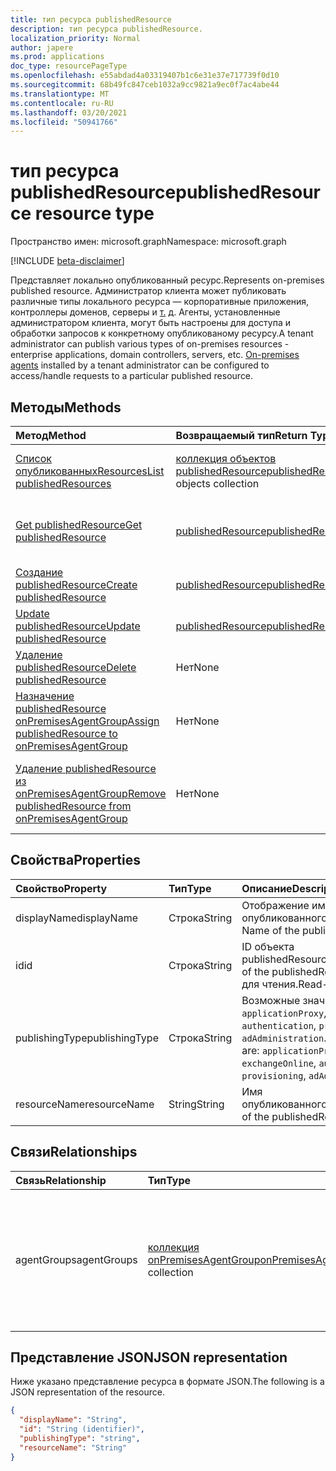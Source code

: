 ```yaml
---
title: тип ресурса publishedResource
description: тип ресурса publishedResource.
localization_priority: Normal
author: japere
ms.prod: applications
doc_type: resourcePageType
ms.openlocfilehash: e55abdad4a03319407b1c6e31e37e717739f0d10
ms.sourcegitcommit: 68b49fc847ceb1032a9cc9821a9ec0f7ac4abe44
ms.translationtype: MT
ms.contentlocale: ru-RU
ms.lasthandoff: 03/20/2021
ms.locfileid: "50941766"
---
```

# <a name="publishedresource-resource-type"></a><span data-ttu-id="a1ea3-103">тип ресурса publishedResource</span><span class="sxs-lookup"><span data-stu-id="a1ea3-103">publishedResource resource type</span></span>

<span data-ttu-id="a1ea3-104">Пространство имен: microsoft.graph</span><span class="sxs-lookup"><span data-stu-id="a1ea3-104">Namespace: microsoft.graph</span></span>

[!INCLUDE [beta-disclaimer](../../includes/beta-disclaimer.md)]

<span data-ttu-id="a1ea3-105">Представляет локально опубликованный ресурс.</span><span class="sxs-lookup"><span data-stu-id="a1ea3-105">Represents on-premises published resource.</span></span> <span data-ttu-id="a1ea3-106">Администратор клиента может публиковать различные типы локального ресурса — корпоративные приложения, контроллеры доменов, серверы и [т.](onpremisesagent.md) д. Агенты, установленные администратором клиента, могут быть настроены для доступа и обработки запросов к конкретному опубликованому ресурсу.</span><span class="sxs-lookup"><span data-stu-id="a1ea3-106">A tenant administrator can publish various types of on-premises resources - enterprise applications, domain controllers, servers, etc. [On-premises agents](onpremisesagent.md) installed by a tenant administrator can be configured to access/handle requests to a particular published resource.</span></span>

## <a name="methods"></a><span data-ttu-id="a1ea3-107">Методы</span><span class="sxs-lookup"><span data-stu-id="a1ea3-107">Methods</span></span>

| <span data-ttu-id="a1ea3-108">Метод</span><span class="sxs-lookup"><span data-stu-id="a1ea3-108">Method</span></span>       | <span data-ttu-id="a1ea3-109">Возвращаемый тип</span><span class="sxs-lookup"><span data-stu-id="a1ea3-109">Return Type</span></span> | <span data-ttu-id="a1ea3-110">Описание</span><span class="sxs-lookup"><span data-stu-id="a1ea3-110">Description</span></span> |
|:-------------|:------------|:------------|
| [<span data-ttu-id="a1ea3-111">Список опубликованныхResources</span><span class="sxs-lookup"><span data-stu-id="a1ea3-111">List publishedResources</span></span>](../api/publishedresource-list.md) | <span data-ttu-id="a1ea3-112">[коллекция объектов publishedResource](publishedresource.md)</span><span class="sxs-lookup"><span data-stu-id="a1ea3-112">[publishedResource](publishedresource.md) objects collection</span></span> | <span data-ttu-id="a1ea3-113">Получите **коллекцию объектов publishedResources.**</span><span class="sxs-lookup"><span data-stu-id="a1ea3-113">Get a **publishedResources** object collection.</span></span> |
| [<span data-ttu-id="a1ea3-114">Get publishedResource</span><span class="sxs-lookup"><span data-stu-id="a1ea3-114">Get publishedResource</span></span>](../api/publishedresource-get.md) | [<span data-ttu-id="a1ea3-115">publishedResource</span><span class="sxs-lookup"><span data-stu-id="a1ea3-115">publishedResource</span></span>](publishedresource.md) | <span data-ttu-id="a1ea3-116">Ознакомьтесь с свойствами и отношениями объекта **publishedResource.**</span><span class="sxs-lookup"><span data-stu-id="a1ea3-116">Read the properties and relationships of a **publishedResource** object.</span></span> |
| [<span data-ttu-id="a1ea3-117">Создание publishedResource</span><span class="sxs-lookup"><span data-stu-id="a1ea3-117">Create publishedResource</span></span>](../api/publishedresource-post.md) |  [<span data-ttu-id="a1ea3-118">publishedResource</span><span class="sxs-lookup"><span data-stu-id="a1ea3-118">publishedResource</span></span>](publishedresource.md)  | <span data-ttu-id="a1ea3-119">Создание нового **publishedResource**.</span><span class="sxs-lookup"><span data-stu-id="a1ea3-119">Create a new **publishedResource**.</span></span> |
| [<span data-ttu-id="a1ea3-120">Update publishedResource</span><span class="sxs-lookup"><span data-stu-id="a1ea3-120">Update publishedResource</span></span>](../api/publishedresource-update.md) | [<span data-ttu-id="a1ea3-121">publishedResource</span><span class="sxs-lookup"><span data-stu-id="a1ea3-121">publishedResource</span></span>](publishedresource.md) | <span data-ttu-id="a1ea3-122">Обновление **объекта publishedResource.**</span><span class="sxs-lookup"><span data-stu-id="a1ea3-122">Update a **publishedResource** object.</span></span> |
| [<span data-ttu-id="a1ea3-123">Удаление publishedResource</span><span class="sxs-lookup"><span data-stu-id="a1ea3-123">Delete  publishedResource</span></span>](../api/publishedresource-delete.md) | <span data-ttu-id="a1ea3-124">Нет</span><span class="sxs-lookup"><span data-stu-id="a1ea3-124">None</span></span> | <span data-ttu-id="a1ea3-125">Удаление **объекта publishedResource.**</span><span class="sxs-lookup"><span data-stu-id="a1ea3-125">Delete a **publishedResource** object.</span></span> |
| [<span data-ttu-id="a1ea3-126">Назначение publishedResource onPremisesAgentGroup</span><span class="sxs-lookup"><span data-stu-id="a1ea3-126">Assign publishedResource to onPremisesAgentGroup</span></span>](../api/publishedresource-post-agentgroups.md) | <span data-ttu-id="a1ea3-127">Нет</span><span class="sxs-lookup"><span data-stu-id="a1ea3-127">None</span></span> | <span data-ttu-id="a1ea3-128">Назначение **объекта publishedResource** в **onPremisesAgentGroup.**</span><span class="sxs-lookup"><span data-stu-id="a1ea3-128">Assign a **publishedResource** object to an **onPremisesAgentGroup**.</span></span> |
| [<span data-ttu-id="a1ea3-129">Удаление publishedResource из onPremisesAgentGroup</span><span class="sxs-lookup"><span data-stu-id="a1ea3-129">Remove publishedResource from onPremisesAgentGroup</span></span>](../api/publishedresource-delete-agentgroups.md) | <span data-ttu-id="a1ea3-130">Нет</span><span class="sxs-lookup"><span data-stu-id="a1ea3-130">None</span></span> |  <span data-ttu-id="a1ea3-131">Удалите **объект publishedResource** из **onPremisesAgentGroup.**</span><span class="sxs-lookup"><span data-stu-id="a1ea3-131">Remove a **publishedResource** object from an **onPremisesAgentGroup**.</span></span>|

## <a name="properties"></a><span data-ttu-id="a1ea3-132">Свойства</span><span class="sxs-lookup"><span data-stu-id="a1ea3-132">Properties</span></span>

| <span data-ttu-id="a1ea3-133">Свойство</span><span class="sxs-lookup"><span data-stu-id="a1ea3-133">Property</span></span>     | <span data-ttu-id="a1ea3-134">Тип</span><span class="sxs-lookup"><span data-stu-id="a1ea3-134">Type</span></span>        | <span data-ttu-id="a1ea3-135">Описание</span><span class="sxs-lookup"><span data-stu-id="a1ea3-135">Description</span></span> |
|:-------------|:------------|:------------|
|<span data-ttu-id="a1ea3-136">displayName</span><span class="sxs-lookup"><span data-stu-id="a1ea3-136">displayName</span></span>|<span data-ttu-id="a1ea3-137">Строка</span><span class="sxs-lookup"><span data-stu-id="a1ea3-137">String</span></span>| <span data-ttu-id="a1ea3-138">Отображение имени опубликованногоРесурса.</span><span class="sxs-lookup"><span data-stu-id="a1ea3-138">Display Name of the publishedResource.</span></span>|
|<span data-ttu-id="a1ea3-139">id</span><span class="sxs-lookup"><span data-stu-id="a1ea3-139">id</span></span>|<span data-ttu-id="a1ea3-140">Строка</span><span class="sxs-lookup"><span data-stu-id="a1ea3-140">String</span></span>| <span data-ttu-id="a1ea3-141">ID объекта publishedResource.</span><span class="sxs-lookup"><span data-stu-id="a1ea3-141">The object id of the publishedResource.</span></span> <span data-ttu-id="a1ea3-142">Только для чтения.</span><span class="sxs-lookup"><span data-stu-id="a1ea3-142">Read-only.</span></span>|
|<span data-ttu-id="a1ea3-143">publishingType</span><span class="sxs-lookup"><span data-stu-id="a1ea3-143">publishingType</span></span>|<span data-ttu-id="a1ea3-144">Строка</span><span class="sxs-lookup"><span data-stu-id="a1ea3-144">String</span></span>| <span data-ttu-id="a1ea3-145">Возможные значения: `applicationProxy`, `exchangeOnline`, `authentication`, `provisioning`, `adAdministration`.</span><span class="sxs-lookup"><span data-stu-id="a1ea3-145">Possible values are: `applicationProxy`, `exchangeOnline`, `authentication`, `provisioning`, `adAdministration`.</span></span>|
|<span data-ttu-id="a1ea3-146">resourceName</span><span class="sxs-lookup"><span data-stu-id="a1ea3-146">resourceName</span></span>|<span data-ttu-id="a1ea3-147">String</span><span class="sxs-lookup"><span data-stu-id="a1ea3-147">String</span></span>|<span data-ttu-id="a1ea3-148">Имя опубликованногоResource.</span><span class="sxs-lookup"><span data-stu-id="a1ea3-148">Name of the publishedResource.</span></span>|

## <a name="relationships"></a><span data-ttu-id="a1ea3-149">Связи</span><span class="sxs-lookup"><span data-stu-id="a1ea3-149">Relationships</span></span>

| <span data-ttu-id="a1ea3-150">Связь</span><span class="sxs-lookup"><span data-stu-id="a1ea3-150">Relationship</span></span> | <span data-ttu-id="a1ea3-151">Тип</span><span class="sxs-lookup"><span data-stu-id="a1ea3-151">Type</span></span>        | <span data-ttu-id="a1ea3-152">Описание</span><span class="sxs-lookup"><span data-stu-id="a1ea3-152">Description</span></span> |
|:-------------|:------------|:------------|
|<span data-ttu-id="a1ea3-153">agentGroups</span><span class="sxs-lookup"><span data-stu-id="a1ea3-153">agentGroups</span></span>|<span data-ttu-id="a1ea3-154">[коллекция onPremisesAgentGroup](onpremisesagentgroup.md)</span><span class="sxs-lookup"><span data-stu-id="a1ea3-154">[onPremisesAgentGroup](onpremisesagentgroup.md) collection</span></span>| <span data-ttu-id="a1ea3-155">Список **onPremisesAgentGroups,** которые **назначены публикацииResource.**</span><span class="sxs-lookup"><span data-stu-id="a1ea3-155">List of **onPremisesAgentGroups** that a **publishedResource** is assigned to.</span></span> <span data-ttu-id="a1ea3-156">Только для чтения.</span><span class="sxs-lookup"><span data-stu-id="a1ea3-156">Read-only.</span></span> <span data-ttu-id="a1ea3-157">Допускается значение null.</span><span class="sxs-lookup"><span data-stu-id="a1ea3-157">Nullable.</span></span>|

## <a name="json-representation"></a><span data-ttu-id="a1ea3-158">Представление JSON</span><span class="sxs-lookup"><span data-stu-id="a1ea3-158">JSON representation</span></span>

<span data-ttu-id="a1ea3-159">Ниже указано представление ресурса в формате JSON.</span><span class="sxs-lookup"><span data-stu-id="a1ea3-159">The following is a JSON representation of the resource.</span></span>

<!-- {
  "blockType": "resource",
  "optionalProperties": [

  ],
  "@odata.type": "microsoft.graph.publishedResource",
  "keyProperty": "id"
}-->

```json
{
  "displayName": "String",
  "id": "String (identifier)",
  "publishingType": "string",
  "resourceName": "String"
}
```

<!-- uuid: 16cd6b66-4b1a-43a1-adaf-3a886856ed98
2019-02-04 14:57:30 UTC -->
<!-- {
  "type": "#page.annotation",
  "description": "publishedResource resource",
  "keywords": "",
  "section": "documentation",
  "tocPath": ""
}-->



